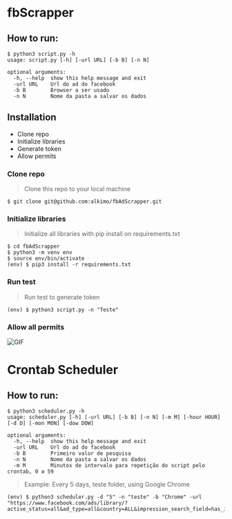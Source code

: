 # fbScrapper
<h2>How to run:</h2>

```shell
$ python3 script.py -h
usage: script.py [-h] [-url URL] [-b B] [-n N]

optional arguments:
  -h, --help  show this help message and exit
  -url URL    Url do ad do facebook
  -b B        Browser a ser usado
  -n N        Nome da pasta a salvar os dados
```

## Installation

- Clone repo 
- Initialize libraries
- Generate token
- Allow permits

### Clone repo

> Clone this repo to your local machine 

```shell
$ git clone git@github.com:alkimo/fbAdScrapper.git
```

### Initialize libraries

> Initialize all libraries with pip install on requirements.txt

```shell
$ cd fbAdScrapper
$ python3 -m venv env
$ source env/bin/activate
(env) $ pip3 install -r requirements.txt
```

### Run test

> Run test to generate token
```shell
(env) $ python3 script.py -n "Teste"
```

### Allow all permits

![GIF](https://i.ibb.co/ws7mkFD/ezgif-com-video-to-gif.gif)

# Crontab Scheduler
<h2>How to run:</h2>

```shell
$ python3 scheduler.py -h
usage: scheduler.py [-h] [-url URL] [-b B] [-n N] [-m M] [-hour HOUR] [-d D] [-mon MON] [-dow DOW]

optional arguments:
  -h, --help  show this help message and exit
  -url URL    Url do ad do facebook
  -b B        Primeiro valor de pesquisa
  -n N        Nome da pasta a salvar os dados
  -m M        Minutos de intervalo para repetição do script pelo crontab, 0 a 59
```

> Example: Every 5 days, teste folder, using Google Chrome

```shell
(env) $ python3 scheduler.py -d "5" -n "teste" -b "Chrome" -url "https://www.facebook.com/ads/library/?active_status=all&ad_type=all&country=ALL&impression_search_field=has_impressions_lifetime&view_all_page_id=13892765435&sort_data[direction]=desc&sort_data[mode]=relevancy_monthly_grouped"
```
